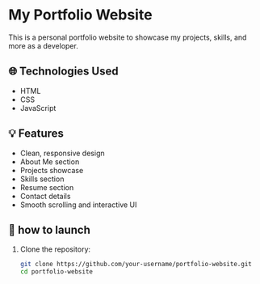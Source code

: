 # My Portfolio Website

This is a personal portfolio website to showcase my projects, skills, and more as a developer.

## 🌐 Technologies Used

- HTML
- CSS
- JavaScript

## 💡 Features

- Clean, responsive design
- About Me section
- Projects showcase
- Skills section 
- Resume section
- Contact details
- Smooth scrolling and interactive UI

## 🚀 how to launch

1. Clone the repository:
   ```bash
   git clone https://github.com/your-username/portfolio-website.git
   cd portfolio-website

